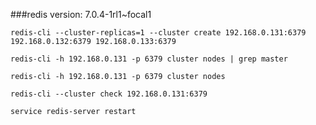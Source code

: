 ###redis version: 7.0.4-1rl1~focal1

```redis-cli --cluster-replicas=1 --cluster create 192.168.0.131:6379 192.168.0.132:6379 192.168.0.133:6379```

```redis-cli -h 192.168.0.131 -p 6379 cluster nodes | grep master```

```redis-cli -h 192.168.0.131 -p 6379 cluster nodes```

```redis-cli --cluster check 192.168.0.131:6379```

```service redis-server restart```
